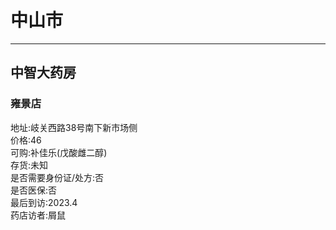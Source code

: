 # 中山市
___
## 中智大药房
### 雍景店
地址:岐关西路38号南下新市场侧<br>
价格:46<br>
可购:补佳乐(戊酸雌二醇)<br>
存货:未知<br>
是否需要身份证/处方:否<br>
是否医保:否<br>
最后到访:2023.4<br>
药店访者:屑鼠